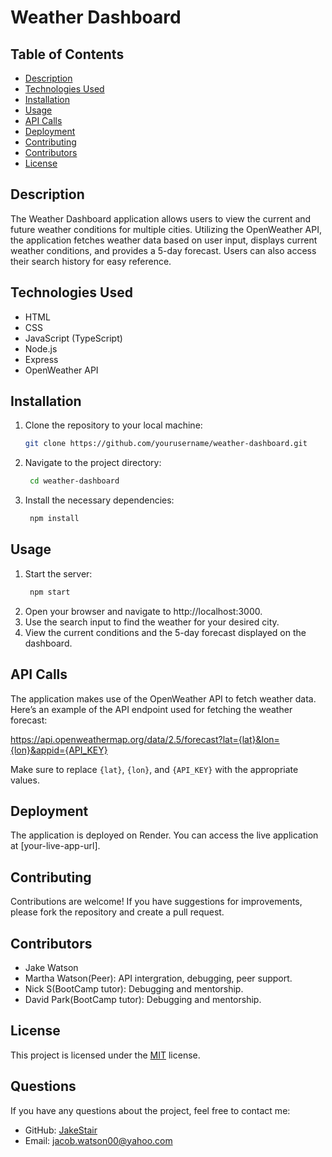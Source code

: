 # Weather Dashboard

## Table of Contents
- [Description](#description)
- [Technologies Used](#technologies-used)
- [Installation](#installation)
- [Usage](#usage)
- [API Calls](#api-calls)
- [Deployment](#deployment)
- [Contributing](#contributing)
- [Contributors](#contributors)
- [License](#license)

## Description
The Weather Dashboard application allows users to view the current and future weather conditions for multiple cities. Utilizing the OpenWeather API, the application fetches weather data based on user input, displays current weather conditions, and provides a 5-day forecast. Users can also access their search history for easy reference.

## Technologies Used
- HTML
- CSS
- JavaScript (TypeScript)
- Node.js
- Express
- OpenWeather API

## Installation
1. Clone the repository to your local machine:
   ```bash
   git clone https://github.com/yourusername/weather-dashboard.git
2. Navigate to the project directory:
   ```bash
    cd weather-dashboard
3. Install the necessary dependencies:
   ```bash
    npm install

## Usage
1. Start the server:
   ```bash
    npm start
2. Open your browser and navigate to http://localhost:3000.
3. Use the search input to find the weather for your desired city.
4. View the current conditions and the 5-day forecast displayed on the dashboard.

## API Calls
The application makes use of the OpenWeather API to fetch weather data. Here’s an example of the API endpoint used for fetching the weather forecast:

https://api.openweathermap.org/data/2.5/forecast?lat={lat}&lon={lon}&appid={API_KEY}

Make sure to replace `{lat}`, `{lon}`, and `{API_KEY}` with the appropriate values.

## Deployment
The application is deployed on Render. You can access the live application at [your-live-app-url].

## Contributing
Contributions are welcome! If you have suggestions for improvements, please fork the repository and create a pull request.

## Contributors
- Jake Watson
- Martha Watson(Peer): API intergration, debugging, peer support.
- Nick S(BootCamp tutor): Debugging and mentorship.
- David Park(BootCamp tutor): Debugging and mentorship.

## License
This project is licensed under the [MIT](https://opensource.org/licenses/MIT) license.

## Questions
If you have any questions about the project, feel free to contact me:

- GitHub: [JakeStair](https://github.com/JakeStair)
- Email: jacob.watson00@yahoo.com